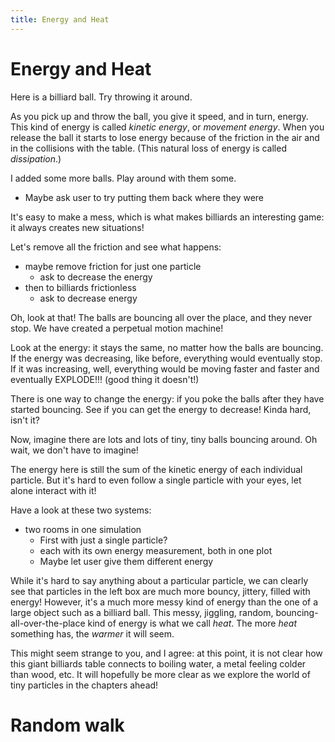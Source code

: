 ```yaml
---
title: Energy and Heat
---
```


# Energy and Heat

Here is a billiard ball. Try throwing it around.

<script>
    createSimulation({
        graphs: ["energy"],
        parameters: {
            particleCount: 1,
            friction: 0.1,
            bondEnergy: 0,
        },
    });
</script>

As you pick up and throw the ball, you give it speed, and in turn, energy. This kind of energy is called
_kinetic energy_, or _movement energy_.
When you release the ball it starts to lose energy because of the friction in the air and in the collisions with the table.
(This natural loss of energy is called _dissipation_.)

I added some more balls. Play around with them some.

<script>
    createSimulation({
        graphs: ["energy"],
        particleGenerator: billiardsParticleGenerator,
        parameters: {
            particleCount: 11,
            friction: 0.1,
            bondEnergy: 0,
        },
    });

</script>

* Maybe ask user to try putting them back where they were

It's easy to make a mess, which is what makes billiards an interesting game: it always creates new situations!

Let's remove all the friction and see what happens:

* maybe remove friction for just one particle
    * ask to decrease the energy
* then to billiards frictionless
    * ask to decrease energy

<script>
    createSimulation({
        graphs: ["energy"],
        particleGenerator: billiardsParticleGenerator,
        parameters: {
            particleCount: 11,
            friction: 0,
            bondEnergy: 0,
        },
    });
</script>

Oh, look at that! The balls are bouncing all over the place, and they never stop. We have created a perpetual motion machine! 

Look at the energy: it stays the same, no matter how the balls are bouncing. If the energy was decreasing, like before, everything would eventually stop. If it was increasing, well, everything would be moving faster and faster and eventually EXPLODE!!! (good thing it doesn't!)

There is one way to change the energy: if you poke the balls after they have started bouncing. See if you can get the energy to decrease! Kinda hard, isn't it?

Now, imagine there are lots and lots of tiny, tiny balls bouncing around. Oh wait, we don't have to imagine!

<script>
    createSimulation({
        graphs: ["energy"],
        particleGenerator: uniformParticleGenerator,
        parameters: {
            particleCount: 200,
            radiusScaling: 0.01,
            bondEnergy: 0,
        },
    });
</script>

The energy here is still the sum of the kinetic energy of each individual particle. But it's hard to even follow a single particle with your eyes, let alone interact with it!

Have a look at these two systems:

* two rooms in one simulation
    * First with just a single particle?
    * each with its own energy measurement, both in one plot
    * Maybe let user give them different energy

<script>
    function hotColdGenerator(simulation, particleIndex)
    {
        var position;
        var velocity;
        if (particleIndex % 2)
        {
            position = randomPointInRect(simulation.leftRect);
            velocity = randomVelocity(0.01);
        }
        else
        {
            position = randomPointInRect(simulation.rightRect);
            velocity = randomVelocity(0.03);
        }
        var particle = new Particle(position, velocity, colors.black);
        return particle;
    }

    var hotColdSim = createSimulation({
        graphs: ["energy"],
        particleGenerator: hotColdGenerator,
        parameters: {
            particleCount: 200,
            radiusScaling: 0.01,
            bondEnergy: 0,
            maxInitialSpeed: 0.05,
        },
        walls: [{start: vec2.fromValues(0, -1), end: vec2.fromValues(0, 1)}],
    });

    setLeftRightRegions(hotColdSim);

</script>

While it's hard to say anything about a particular particle, we can clearly see that particles in the left box are much more bouncy, jittery, filled with energy! However, it's a much more messy kind of energy than the one of a large object such as a billiard ball. This messy, jiggling, random, bouncing-all-over-the-place kind of energy is what we call _heat_. The more _heat_ something has, the _warmer_ it will seem. 

This might seem strange to you, and I agree: at this point, it is not clear how this giant billiards table connects to boiling water, a metal feeling colder than wood, etc. It will hopefully be more clear as we explore the world of tiny particles in the chapters ahead!

# Random walk

<script>
    function oneMassiveParticleGenerator(simulation, particleIndex)
    {
        var particle = uniformParticleGenerator(simulation, particleIndex);
        if (particleIndex == 0)
        {
            particle.mass = 50;
            particle.radius = Math.sqrt(50);
        }
        return particle;
    }

    createSimulation({
        controls: ["trajectoryEnabled"],
        graphs: ["energy"],
        particleGenerator: oneMassiveParticleGenerator,
        parameters: {
            particleCount: 1000,
            radiusScaling: 0.005,
            bondEnergy: 0,
            maxInitialSpeed: 0.05,
        },
    });
</script>